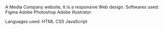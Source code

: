A Media Company website, It is a responsive Web design. 
Softwares used: 
 Figma 
 Adobe Photoshop
 Adobe Illustrator

Languages used: 
 HTML 
 CSS 
 JavaScript
